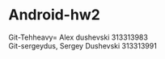 # Android-hw2

Git-Tehheavy= Alex dushevski 313313983 </br>
Git-sergeydus, Sergey Dushevski 313313991
